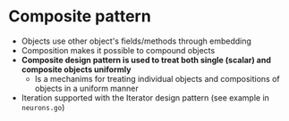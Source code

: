 # Composite pattern

- Objects use other object's fields/methods through embedding
- Composition makes it possible to compound objects
- **Composite design pattern is used to treat both single (scalar) and composite objects uniformly**
    - Is a mechanims for treating individual objects and compositions of objects in a uniform manner
- Iteration supported with the Iterator design pattern (see example in `neurons.go`)
